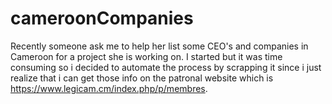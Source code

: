 # cameroonCompanies
Recently someone ask me to help her list some CEO's and companies in Cameroon for a project she is working on. 
I started but it was time consuming so i decided to automate the process by scrapping it since i just realize that i can get those info on the patronal website which is https://www.legicam.cm/index.php/p/membres.
